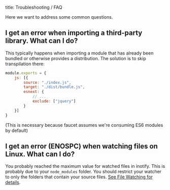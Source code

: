 title: Troubleshooting / FAQ

Here we want to address some common questions.

## I get an error when importing a third-party library. What can I do?

This typically happens when importing a module that has already been bundled or
otherwise provides a distribution. The solution is to skip transpilation there:

```javascript
module.exports = {
    js: [{
        source: "./index.js",
        target: "./dist/bundle.js",
        esnext: {
            // ...
            exclude: ["jquery"]
        }
    }]
}
```

(This is necessary because faucet assumes we're consuming ES6 modules by
default)

## I get an error (ENOSPC) when watching files on Linux. What can I do?

You probably reached the maximum value for watched files in inotify. This is
probably due to your `node_modules` folder. You should restrict your watcher to
only the folders that contain your source files. [See File Watching for
details](/watching).
